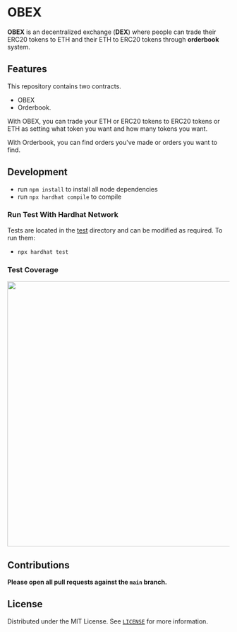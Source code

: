 # OBEX
**OBEX** is an decentralized exchange (**DEX**) where people can trade their ERC20 tokens to ETH and their ETH to ERC20 tokens through **orderbook** system.


## Features
This repository contains two contracts.
* OBEX
* Orderbook.

With OBEX, you can trade your ETH or ERC20 tokens to ERC20 tokens or ETH as setting what token you want and how many tokens you want.

With Orderbook, you can find orders you've made or orders you want to find.

## Development
* run `npm install` to install all node dependencies
* run `npx hardhat compile` to compile

### Run Test With Hardhat Network
Tests are located in the [test](https://github.com/TheGreatHB/OBEX/tree/main/test) directory and can be modified as required. To run them:

* ```npx hardhat test```

### Test Coverage
<img src="https://user-images.githubusercontent.com/74754077/113393199-47fad180-93d1-11eb-9b8e-dfb9a9b6018e.png" width="600">


## Contributions
**Please open all pull requests against the `main` branch.**


## License

Distributed under the MIT License. See [`LICENSE`](https://github.com/TheGreatHB/OBEX/blob/main/LICENSE.txt) for more information.
